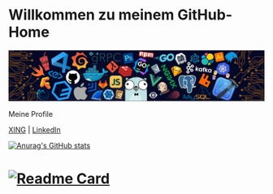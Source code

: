 # Willkommen zu meinem GitHub-Home

![](https://github.com/serdarayalp/serdarayalp/blob/master/icons/header_black.png)

Meine Profile

<a href="https://www.xing.com/profile/Serdar_Ayalp2/cv" target="_blank">XING</a> | <a href="https://www.linkedin.com/in/serdar-ayalp-b9207991"  target="_blank">LinkedIn</a>

[![Anurag's GitHub stats](https://github-readme-stats.vercel.app/api?username=serdarayalp&hide=stars,contribs&show_icons=true)](https://github.com/anuraghazra/github-readme-stats)

# [![Readme Card](https://github-readme-stats.vercel.app/api/pin/?username=serdarayalp&repo=my-encrypted-communication)](https://github.com/serdarayalp/my-encrypted-communication)

